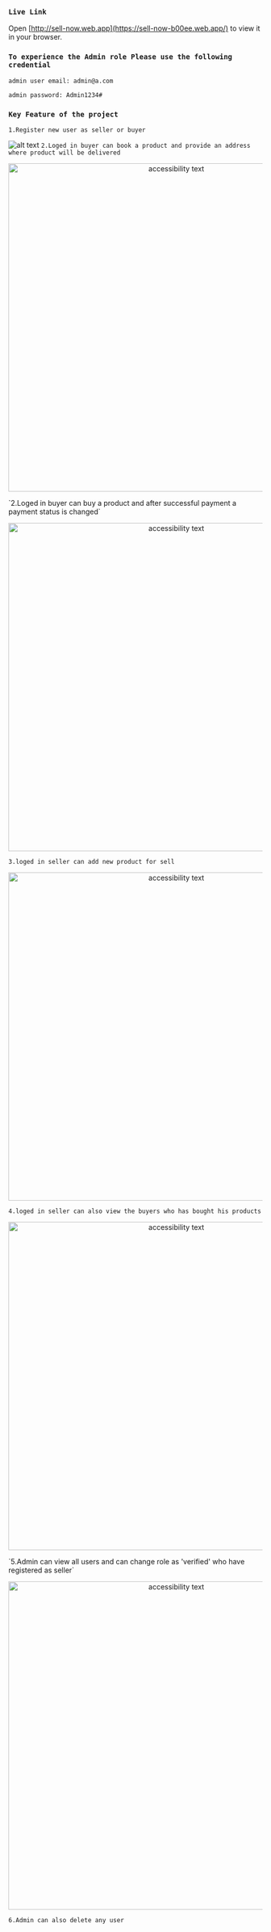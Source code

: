 ### `Live Link`
Open [http://sell-now.web.app](https://sell-now-b00ee.web.app/) to view it in your browser.
### `To experience the Admin role Please use the following credential`
`admin user email: admin@a.com`

`admin password: Admin1234#`
### `Key Feature of the project`
`1.Register new user as seller or buyer`

![alt text](https://i.ibb.co/Jrgr9nD/Screenshot-from-2023-01-04-11-30-10.png)
`2.Loged in buyer can book a product and provide an address where product will be delivered`
<p align="center">
  <img src="https://i.ibb.co/zQ2w3qH/Screenshot-from-2023-01-04-12-01-35.png" width="650" alt="accessibility text">
</p>
`2.Loged in buyer can buy a product and after successful payment a payment status is changed`
<p align="center">
  <img src="https://i.ibb.co/346nNSP/Screenshot-from-2023-01-04-12-06-21.png" width="650" alt="accessibility text">
</p>

`3.loged in seller can add new product for sell`
<p align="center">
  <img src="https://i.ibb.co/FYhvpTt/Screenshot-from-2023-01-04-12-13-02.png" width="650" alt="accessibility text">
</p>

`4.loged in seller can also view the buyers who has bought his products`
    <p align="center">
  <img src="https://i.ibb.co/nP0Rh3m/Screenshot-from-2023-01-04-11-02-53.png" width="650" alt="accessibility text">
</p>
`5.Admin can view all users and can change role as 'verified' who have registered as seller`
 <p align="center">
  <img src="https://i.ibb.co/kMqx2B0/Screenshot-from-2023-01-04-12-17-13.png" width="650" alt="accessibility text">
</p>

`6.Admin can also delete any user`



